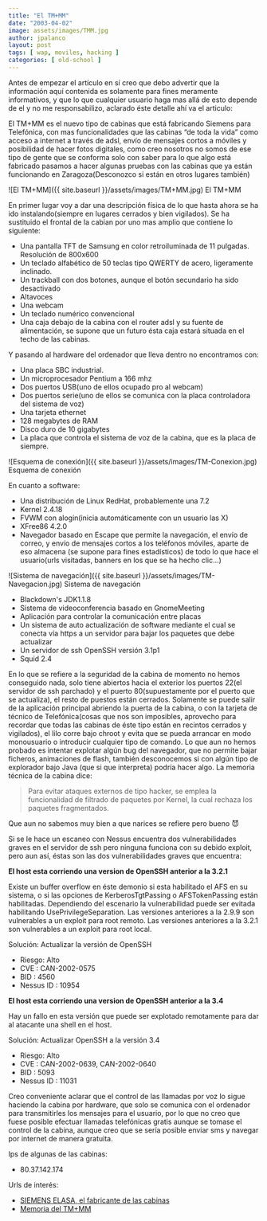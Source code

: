 ```yaml
---
title: "El TM+MM"
date: "2003-04-02"
image: assets/images/TMM.jpg
author: jpalanco
layout: post
tags: [ wap, moviles, hacking ]
categories: [ old-school ]
---
```



Antes de empezar el artículo en sí creo que debo advertir que la información aquí contenida es solamente para fines meramente informativos, y que lo que cualquier usuario haga mas allá de esto depende de el y no me responsabilizo, aclarado éste detalle ahí va el articulo:

El TM+MM es el nuevo tipo de cabinas que está fabricando Siemens para Telefónica, con mas funcionalidades que las cabinas “de toda la vida” como acceso a internet a través de adsl, envío de mensajes cortos a móviles y posibilidad de hacer fotos digitales, como creo nosotros no somos de ese tipo de gente que se conforma solo con saber para lo que algo está fabricado pasamos a hacer algunas pruebas con las cabinas que ya están funcionando en Zaragoza(Desconozco si están en otros lugares también)

![El TM+MM]({{ site.baseurl }}/assets/images/TM+MM.jpg)
El TM+MM

En primer lugar voy a dar una descripción física de  lo que hasta ahora se ha ido instalando(siempre en lugares cerrados y bien vigilados).
Se ha sustituido el frontal de la cabian por uno mas amplio que contiene lo siguiente:

-	Una pantalla TFT de Samsung en color retroiluminada de 11 pulgadas. Resolución de 800x600
-	Un teclado alfabético de 50 teclas tipo QWERTY de acero, ligeramente inclinado.
-	Un trackball con dos botones, aunque el botón secundario ha sido desactivado
-	Altavoces
-	Una webcam
-	Un teclado numérico convencional
-	Una caja debajo de la cabina con el router adsl y su fuente de alimentación, se supone que un futuro ésta caja estará situada en el techo de las cabinas.

Y pasando al hardware del ordenador que lleva dentro no encontramos con:

-	Una placa SBC industrial.
-	Un microprocesador Pentium a 166 mhz
-	Dos puertos USB(uno de ellos ocupado pro al webcam)
-	Dos puertos serie(uno de ellos se comunica con la placa controladora del sistema de voz)
-	Una tarjeta ethernet
-	128 megabytes de RAM
-	Disco duro de 10 gigabytes
-	La placa que controla el sistema de voz de la cabina, que es la placa de siempre.
 
![Esquema de conexión]({{ site.baseurl }}/assets/images/TM-Conexion.jpg)
Esquema de conexión

En cuanto a software:

-	Una distribución de Linux RedHat, probablemente una 7.2
-	Kernel 2.4.18
-	FVWM con alogin(inicia automáticamente con un usuario las X)
-	XFree86 4.2.0
-	Navegador basado en Escape que permite la navegación, el envío de correo, y envío de mensajes cortos a los teléfonos móviles, aparte de eso almacena (se supone para fines estadísticos) de todo lo que hace el usuario(urls visitadas, banners en los que se ha hecho clic...)
 
![Sistema de navegación]({{ site.baseurl }}/assets/images/TM-Navegacion.jpg)
Sistema de navegación

-	Blackdown's JDK1.1.8
-	Sistema de videoconferencia basado en GnomeMeeting
-	Aplicación para controlar la comunicación entre placas
-	Un sistema de auto actualización de software mediante el cual se conecta vía https a un servidor para bajar los paquetes que debe actualizar
-	Un servidor de ssh OpenSSH versión 3.1p1
-	Squid 2.4

En lo que se refiere a la seguridad de la cabina de momento no hemos conseguido nada, solo tiene abiertos hacia el exterior los puertos 22(el servidor de ssh parchado) y el puerto 80(supuestamente por el puerto que se actualiza), el resto de puestos están cerrados. Solamente se puede salir de la aplicación principal abriendo la puerta de la cabina, o con la tarjeta de técnico de Telefónica(cosas que nos son imposibles, aprovecho para recordar que todas las cabinas de éste tipo están en recintos cerrados y vigilados), el lilo corre bajo chroot y evita que se pueda arrancar en modo monousuario o introducir cualquier tipo de comando. Lo que aun no hemos probado es intentar explotar algún bug del navegador, que no permite bajar ficheros, animaciones de flash, también desconocemos si con algún tipo de explorador bajo Java (que si que interpreta) podría hacer algo.
La memoria técnica de la cabina dice:

> Para evitar ataques externos de tipo hacker, se emplea la funcionalidad de filtrado de paquetes por Kernel, la cual rechaza los paquetes fragmentados.

Que aun no sabemos muy bien a que narices se refiere pero bueno 😈

Si se le hace un escaneo con Nessus encuentra dos vulnerabilidades graves en el servidor de ssh pero ninguna funciona con su debido exploit, pero aun así, éstas son las dos vulnerabilidades graves que encuentra:

**El host esta corriendo una version de OpenSSH anterior a la 3.2.1**

Existe un buffer overflow en éste demonio si esta habilitado el AFS en su sistema, o si las opciones de KerberosTgtPassing o AFSTokenPassing están habilitadas. Dependiendo del escenario la vulnerabilidad puede ser evitada habilitando UsePrivilegeSeparation.
Las versiones anteriores a la 2.9.9 son vulnerables a un exploit para root remoto. Las versiones anteriores a la 3.2.1 son vulnerables a un exploit para root local.

Solución: Actualizar la versión de OpenSSH
- Riesgo: Alto
- CVE : CAN-2002-0575
- BID : 4560
- Nessus ID : 10954

**El host esta corriendo una version de OpenSSH anterior a la 3.4**

Hay un fallo en esta versión que puede ser explotado remotamente para dar al atacante una shell en el host.

Solución: Actualizar OpenSSH a la versión 3.4
- Riesgo: Alto
- CVE : CAN-2002-0639, CAN-2002-0640
- BID : 5093
- Nessus ID : 11031

Creo conveniente aclarar que el control de las llamadas por voz lo sigue haciendo la cabina por hardware, que solo se comunica con el ordenador para transmitirles los mensajes para el usuario, por lo que no creo que fuese posible efectuar llamadas telefónicas gratis aunque se tomase el control de la cabina, aunque creo que se sería posible enviar sms y navegar por internet de manera gratuita.

Ips de algunas de las cabinas:
- 80.37.142.174

Urls de interés:
- [SIEMENS ELASA, el fabricante de las cabinas](http://www.elasa.siemens.es)
- [Memoria del TM+MM](http://www.cting.upm.es/propuestas-premio/2002/memoria%20TM+MM.pdf )
